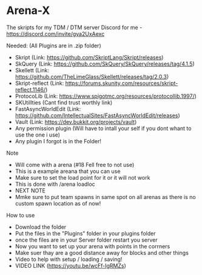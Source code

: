 # Arena-X
The skripts for my TDM / DTM server
Discord for me - https://discord.com/invite/gya2UxAexc

Needed: (All Plugins are in .zip folder)
- Skript (Link: https://github.com/SkriptLang/Skript/releases)
- SkQuery (Link: https://github.com/SkQuery/SkQuery/releases/tag/4.1.5)
- Skellett (Link: https://github.com/TheLimeGlass/Skellett/releases/tag/2.0.3)
- Skript-reflect (Link: https://forums.skunity.com/resources/skript-reflect.1146/)
- ProtocoLib (Link: https://www.spigotmc.org/resources/protocollib.1997/)
- SKUtillties (Cant find trust worthly link)
- FastAsyncWorldEdit (Link: https://github.com/IntellectualSites/FastAsyncWorldEdit/releases)
- Vault (Link: https://dev.bukkit.org/projects/vault)
- Any permission plugin (Will have to intall your self if you dont whant to use the one i use)
- Any plugin I forgot is in the Folder!


Note
- Will come with a arena (#18 Fell free to not use)
- This is a example areana that you can use
- Make sure to set the load point for it or it will not work
- This is done with /arena loadloc
- NEXT NOTE
- Mmke sure to put team spawns in same spot on all arenas as there is no custom spawn location as of now!


How to use
- Download the folder
- Put the files in the "Plugins" folder in your plugins folder
- once the files are in your Server folder restart you server
- Now you want to set up your arena with points in the corrners 
- Make suer thay are a good distance away for blocks and other things
- Video to help with setup / loading / saving!
- VIDEO LINK (https://youtu.be/wcFf-IgRMZs)
